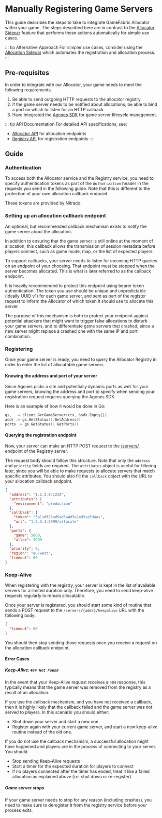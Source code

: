 # Manually Registering Game Servers

This guide describes the steps to take to integrate GameFabric Allocator within your game.
The steps described here are in contrast to the [Allocator Sidecar](automatically-registering-game-servers.md) feature that performs these actions automatically for simple use cases.

::: tip Alternative Approach
For simpler use cases, consider using the [Allocation Sidecar](automatically-registering-game-servers) which automates the registration and allocation process.
:::

## Pre-requisites

In order to integrate with our Allocator, your game needs to meet the following requirements.

1. Be able to send outgoing HTTP requests to the allocator registry.
2. If the game server needs to be notified about allocations, be able to bind a port on which to listen for an HTTP callback.
3. Have integrated the [Agones SDK](/multiplayer-servers/getting-started/using-the-agones-sdk) for game server lifecycle management.

::: tip API Documentation
For detailed API specifications, see:

- [Allocator API](/api/multiplayer-servers/allocation-allocator) for allocation endpoints
- [Registry API](/api/multiplayer-servers/allocation-registry) for registration endpoints
:::

## Guide

### Authentication

To access both the Allocator service and the Registry service, you need to specify authentication tokens as part of
the `Authorization` header in the requests you send in the following guide.
Note that this is different to the protection of your own allocation callback endpoint.

These tokens are provided by Nitrado.

### Setting up an allocation callback endpoint

An optional, but recommended callback mechanism exists to notify the game server about the allocation.

In addition to ensuring that the game server is still online at the moment of allocation, this callback allows the
transmission of session metadata before players connect, such as game mode, map, or the list of expected players.

To support callbacks, your server needs to listen for incoming HTTP queries on an endpoint of your choosing.
That endpoint must be stopped when the server becomes allocated.
This is what is later referred to as the callback endpoint.

It is heavily recommended to protect this endpoint using bearer token authentication.
The token you use should be unique and unpredictable (ideally UUID v1) for each game server, and sent as part of the register request to
inform the Allocator of which token it should use to allocate this server.

The purpose of this mechanism is both to protect your endpoint against potential attackers that might want to trigger
false allocations to disturb your game servers, and to differentiate game servers that crashed, since a new server might
replace a crashed one with the same IP and port combination.

### Registering

Once your game server is ready, you need to query the Allocator Registry in order to enter the list of allocatable game servers.

#### Knowing the address and port of your server

Since Agones picks a site and potentially dynamic ports as well for your game servers, knowing the address and port to
specify when sending your registration request requires querying the Agones SDK.

Here is an example of how it would be done in Go:

```go
gs, _ = client.GetGameServer(ctx, &sdk.Empty{})
addr := gs.GetStatus().GetAddress()
ports := gs.GetStatus().GetPorts()
```

#### Querying the registration endpoint

Now, your server can make an HTTP POST request to the [/servers/](https://nitrado.gitlab.io/b2b/allocator/allocator/latest/registry.html)
endpoint of the Registry server.

The request body should follow this structure.
Note that only the `address` and `priority` fields are required.
The `attributes` object is useful for filtering later, since you will be able to make requests to allocate servers
that match specific attributes.
You should also fill the `callback` object with the URL to your allocation callback endpoint.

```json
{
  "address": "1.2.3.4:1234",
  "attributes": {
    "environment": "production"
  },
  "callback": {
    "token": "3a1sd321ad5ad5a4d5a24d3sa5d4as",
    "url": "1.2.3.4:3999/allocate"
  },
  "ports": {
    "game": 5000,
    "alloc": 3999
  },
  "priority": 0,
  "region": "eu-west",
  "timeout": 60
}
```

### Keep-Alive

When registering with the registry, your server is kept in the list of available servers for a limited duration only.
Therefore, you need to send keep-alive requests regularly to remain allocatable.

Once your server is registered, you should start some kind of routine that sends a POST request to the `/servers/{addr}/keepalive` URL with the following body:

```json
{
  "timeout": 60
}
```

You should then stop sending those requests once you receive a request on the allocation callback endpoint.

#### Error Cases

##### Keep-Alive: `404 Not Found`

In the event that your Keep-Alive request receives a `404` response, this typically means that the game server was removed from the registry as a result of an allocation.

If you use the callback mechanism, and you have not received a callback, then it is highly likely that the callback failed and the game server was not served to players.
In this scenario you should either:

* Shut down your server and start a new one.
* Register again with your current game server, and start a new keep-alive routine instead of the old one.

If you do not use the callback mechanism, a successful allocation might have happened and players are in the process of connecting to your server.
You should:

* Stop sending Keep-Alive requests
* Start a timer for the expected duration for players to connect
* If no players connected after the timer has ended, treat it like a failed allocation as explained above (i.e. shut down or re-register)

##### Game server stops

If your game server needs to stop for any reason (including crashes), you need to make sure to deregister it from the registry service before your process exits.
